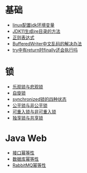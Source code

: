 # 基础
- <a href="Java/base/linux配置jdk环境变量.md">linux配置jdk环境变量</a>
- <a href="Java/base/JDK11生成jre目录的方法.md">JDK11生成jre目录的方法</a>
- <a href="Java/base/正则表达式.md">正则表达式</a>
- <a href="Java/base/BufferedWriter中文乱码的解决办法.md">BufferedWriter中文乱码的解决办法</a>
- <a href="Java/base/try中有return时finally还会执行吗.md">try中有return时finally还会执行吗</a>

# 锁
- <a href="Java/锁/乐观锁与悲观锁.md">乐观锁与悲观锁</a>
- <a href="Java/锁/自旋锁.md">自旋锁</a>
- <a href="Java/锁/synchronized锁的四种状态.md">synchronized锁的四种状态</a>
- <a href="Java/锁/公平锁与非公平锁.md">公平锁与非公平锁</a>
- <a href="Java/锁/可重入锁与非可重入锁.md">可重入锁与非可重入锁</a>
- <a href="Java/锁/独享锁与共享锁.md">独享锁与共享锁</a>

# Java Web
- <a href="Java/Web/接口幂等性.md">接口幂等性</a>
- <a href="Java/Web/数据库幂等性.md">数据库幂等性</a>
- <a href="Java/Web/RabbitMQ幂等性.md">RabbitMQ幂等性</a>
